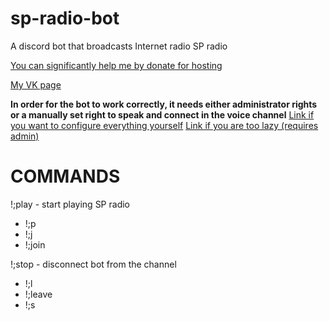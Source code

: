 # sp-radio-bot
A discord bot that broadcasts Internet radio SP radio

[You can significantly help me by donate for hosting](https://www.donationalerts.com/r/teleport_2)

[My VK page](https://vk.com/telepuzik1)

**In order for the bot to work correctly, it needs either administrator rights or a manually set right to speak and connect in the voice channel**
[Link if you want to configure everything yourself](https://discord.com/api/oauth2/authorize?client_id=976913313281749012&permissions=70315072&scope=bot)
[Link if you are too lazy (requires admin)](https://discord.com/oauth2/authorize?client_id=976913313281749012&permissions=8&scope=bot) 


# COMMANDS

!;play - start playing SP radio
- !;p
- !;j
- !;join

!;stop - disconnect bot from the channel
- !;l
- !;leave
- !;s
